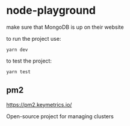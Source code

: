 # node-playground

make sure that MongoDB is up on their website

to run the project use:

```
yarn dev
```

to test the project:

```
yarn test
```

## pm2

https://pm2.keymetrics.io/

Open-source project for managing clusters